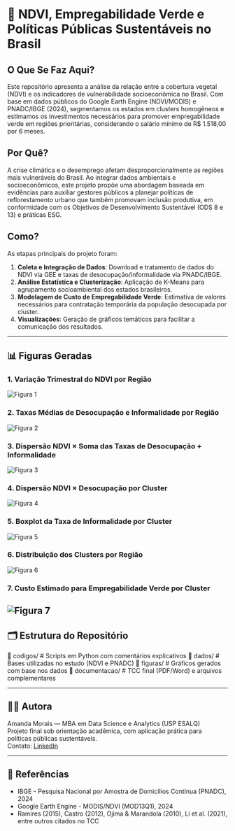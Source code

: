 # 🌱 NDVI, Empregabilidade Verde e Políticas Públicas Sustentáveis no Brasil

## O Que Se Faz Aqui?

Este repositório apresenta a análise da relação entre a cobertura vegetal (NDVI) e os indicadores de vulnerabilidade socioeconômica no Brasil. Com base em dados públicos do Google Earth Engine (NDVI/MODIS) e PNADC/IBGE (2024), segmentamos os estados em clusters homogêneos e estimamos os investimentos necessários para promover empregabilidade verde em regiões prioritárias, considerando o salário mínimo de R$ 1.518,00 por 6 meses.

## Por Quê?

A crise climática e o desemprego afetam desproporcionalmente as regiões mais vulneráveis do Brasil. Ao integrar dados ambientais e socioeconômicos, este projeto propõe uma abordagem baseada em evidências para auxiliar gestores públicos a planejar políticas de reflorestamento urbano que também promovam inclusão produtiva, em conformidade com os Objetivos de Desenvolvimento Sustentável (ODS 8 e 13) e práticas ESG.

## Como?

As etapas principais do projeto foram:

1. **Coleta e Integração de Dados**: Download e tratamento de dados do NDVI via GEE e taxas de desocupação/informalidade via PNADC/IBGE.
2. **Análise Estatística e Clusterização**: Aplicação de K-Means para agrupamento socioambiental dos estados brasileiros.
3. **Modelagem de Custo de Empregabilidade Verde**: Estimativa de valores necessários para contratação temporária da população desocupada por cluster.
4. **Visualizações**: Geração de gráficos temáticos para facilitar a comunicação dos resultados.

---

## 📊 Figuras Geradas

### 1. Variação Trimestral do NDVI por Região
![Figura 1](figuras/figura_1_variacao_trimestral_NDVI.png)

### 2. Taxas Médias de Desocupação e Informalidade por Região  
![Figura 2](figuras/figura_2_pnadc_desocupacao_informalidade_regiao.png)

### 3. Dispersão NDVI × Soma das Taxas de Desocupação + Informalidade  
![Figura 3](figuras/figura_3_dispersao_ndvi_taxas.png)

### 4. Dispersão NDVI × Desocupação por Cluster  
![Figura 4](figuras/figura_4_ndvi_desocupacao_cluster.png)

### 5. Boxplot da Taxa de Informalidade por Cluster  
![Figura 5](figuras/figura_5_boxplot_informalidade_por_cluster.png)

### 6. Distribuição dos Clusters por Região  
![Figura 6](figuras/figura_6_distribuicao_clusters_por_regiao.png)

### 7. Custo Estimado para Empregabilidade Verde por Cluster  
![Figura 7](figuras/figura_7_custo_empregabilidade_cluster.png)
---

## 🗂 Estrutura do Repositório

📁 codigos/          # Scripts em Python com comentários explicativos
📁 dados/            # Bases utilizadas no estudo (NDVI e PNADC)
📁 figuras/          # Gráficos gerados com base nos dados
📁 documentacao/     # TCC final (PDF/Word) e arquivos complementares

---

## 👩‍💻 Autora

Amanda Morais — MBA em Data Science e Analytics (USP ESALQ)  
Projeto final sob orientação acadêmica, com aplicação prática para políticas públicas sustentáveis.  
Contato: [LinkedIn](https://www.linkedin.com/in/amandalearte)

---

## 📎 Referências

- IBGE - Pesquisa Nacional por Amostra de Domicílios Contínua (PNADC), 2024  
- Google Earth Engine - MODIS/NDVI (MOD13Q1), 2024  
- Ramires (2015), Castro (2012), Ojima & Marandola (2010), Li et al. (2021), entre outros citados no TCC
